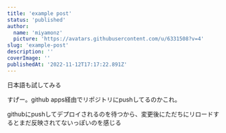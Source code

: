 ```yaml
---
title: 'example post'
status: 'published'
author:
  name: 'miyamonz'
  picture: 'https://avatars.githubusercontent.com/u/6331508?v=4'
slug: 'example-post'
description: ''
coverImage: ''
publishedAt: '2022-11-12T17:17:22.891Z'
---
```


日本語も試してみる

すげー。github apps経由でリポジトリにpushしてるのかこれ。



githubにpushしてデプロイされるのを待つから、変更後にただちにリロードするとまだ反映されてないっぽいのを感じる

